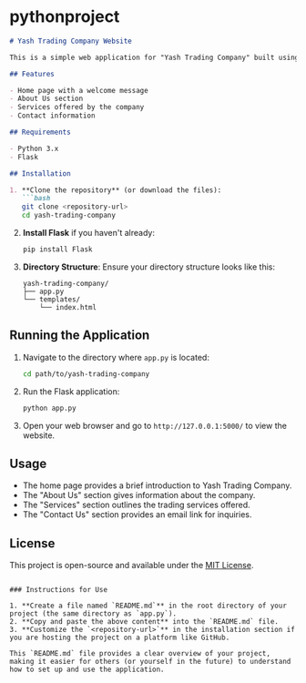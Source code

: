# pythonproject

```markdown
# Yash Trading Company Website

This is a simple web application for "Yash Trading Company" built using Flask, a lightweight web framework for Python. The website provides information about the company, its services, and contact details.

## Features

- Home page with a welcome message
- About Us section
- Services offered by the company
- Contact information

## Requirements

- Python 3.x
- Flask

## Installation

1. **Clone the repository** (or download the files):
   ```bash
   git clone <repository-url>
   cd yash-trading-company
   ```

2. **Install Flask** if you haven't already:
   ```bash
   pip install Flask
   ```

3. **Directory Structure**:
   Ensure your directory structure looks like this:
   ```
   yash-trading-company/
   ├── app.py
   └── templates/
       └── index.html
   ```

## Running the Application

1. Navigate to the directory where `app.py` is located:
   ```bash
   cd path/to/yash-trading-company
   ```

2. Run the Flask application:
   ```bash
   python app.py
   ```

3. Open your web browser and go to `http://127.0.0.1:5000/` to view the website.

## Usage

- The home page provides a brief introduction to Yash Trading Company.
- The "About Us" section gives information about the company.
- The "Services" section outlines the trading services offered.
- The "Contact Us" section provides an email link for inquiries.

## License

This project is open-source and available under the [MIT License](LICENSE).
```

### Instructions for Use

1. **Create a file named `README.md`** in the root directory of your project (the same directory as `app.py`).
2. **Copy and paste the above content** into the `README.md` file.
3. **Customize the `<repository-url>`** in the installation section if you are hosting the project on a platform like GitHub.

This `README.md` file provides a clear overview of your project, making it easier for others (or yourself in the future) to understand how to set up and use the application.